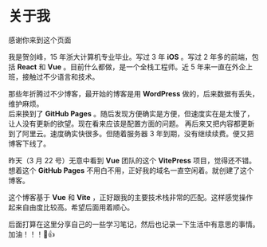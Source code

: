 # 关于我

感谢你来到这个页面

我是贺剑峰，15 年浙大计算机专业毕业。写过 3 年 **iOS** 。写过 2 年多的前端，包括 **React** 和 **Vue** 。目前什么都做，是一个全栈工程师。近 5 年来一直在外企上班，接触过不少语言和技术。

那些年折腾过不少博客，最开始的博客是用 **WordPress** 做的，后来数据有丢失，维护麻烦。  
后来换到了 **GitHub Pages** 。随后发现方便确实是方便，但速度实在是太慢了，让人没有更新的欲望。现在看来应该是配置方面的问题。
再后来又把内容都更新到了阿里云。速度确实快很多。但随着服务器 3 年到期，没有继续续费。便又把博客下线了。

昨天（3 月 22 号）无意中看到 **Vue** 团队的这个 **VitePress** 项目，觉得还不错。想着这个 **GitHub Pages** 不用白不用，正好我的域名一直空闲着。就创建了这个博客。

这个博客基于 **Vue** 和 **Vite** ，正好跟我的主要技术栈非常的匹配。这样感觉操作起来自由度比较高。希望后面用着顺心。

后面打算在这里分享自己的一些学习笔记，然后也记录一下生活中有意思的事情。  
加油！！！🍻👍
